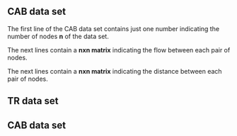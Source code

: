## CAB data set

The first line of the CAB data set contains just one number indicating the number of nodes **n** of the data set.

The next lines contain a **nxn matrix** indicating the flow between each pair of nodes. 

The next lines contain a **nxn matrix** indicating the distance between each pair of nodes. 

## TR data set



## CAB data set
